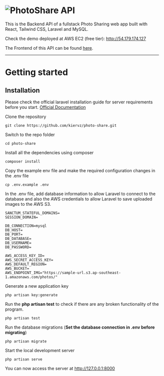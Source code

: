 # ![PhotoShare API](logo.png)

This is the Backend API of a fullstack Photo Sharing web app built with React, Tailwind CSS, Laravel and MySQL.

Check the demo deployed at AWS EC2 (free tier): http://54.179.174.127

The Frontend of this API can be found [here](https://github.com/kiervz/photo-share).

----------

# Getting started

## Installation

Please check the official laravel installation guide for server requirements before you start. [Official Documentation](https://laravel.com/docs/8.x/installation)

Clone the repository

    git clone https://github.com/kiervz/photo-share.git

Switch to the repo folder

    cd photo-share

Install all the dependencies using composer

    composer install

Copy the example env file and make the required configuration changes in the .env file

    cp .env.example .env

In the .env file, add database information to allow Laravel to connect to the database and also the AWS credentials to allow Laravel to save uploaded images to the AWS S3.

    SANCTUM_STATEFUL_DOMAINS=
    SESSION_DOMAIN=

    DB_CONNECTION=mysql
    DB_HOST=
    DB_PORT=
    DB_DATABASE=
    DB_USERNAME=
    DB_PASSWORD=

    AWS_ACCESS_KEY_ID=
    AWS_SECRET_ACCESS_KEY=
    AWS_DEFAULT_REGION=
    AWS_BUCKET=
    AWS_ENDPOINT_IMG="https://sample-url.s3.ap-southeast-1.amazonaws.com/photos/"

Generate a new application key

    php artisan key:generate

Run the **php artisan test** to check if there are any broken functionality of the program.

    php artisan test

Run the database migrations (**Set the database connection in .env before migrating**)

    php artisan migrate

Start the local development server

    php artisan serve

You can now access the server at http://127.0.0.1:8000
